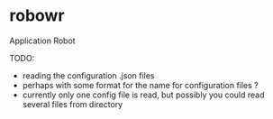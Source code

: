 # robowr

Application Robot

TODO:
- reading the configuration .json files
- perhaps with some format for the name for configuration files ? 
- currently only one config file is read, but possibly you could read several files from directory




